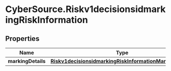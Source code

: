 # CyberSource.Riskv1decisionsidmarkingRiskInformation

## Properties
Name | Type | Description | Notes
------------ | ------------- | ------------- | -------------
**markingDetails** | [**Riskv1decisionsidmarkingRiskInformationMarkingDetails**](Riskv1decisionsidmarkingRiskInformationMarkingDetails.md) |  | [optional] 


